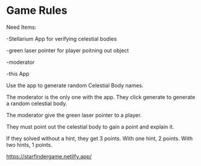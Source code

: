 # Game Rules

Need Items:

-Stellarium App for verifying celestial bodies

-green laser pointer for player poitning out object

-moderator

-this App

Use the app to generate random Celestial Body names.

The moderator is the only one with the app. They click generate to generate a random celestial body.

The moderator give the green laser pointer to a player.


They must point out the celestial body to gain a point and explain it. 

If they solved without a hint, they get 3 points.
With one hint, 2 points.
With two hints, 1 points. 

https://starfindergame.netlify.app/
